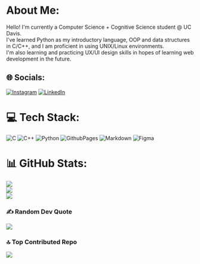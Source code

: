 # About Me:
Hello! I'm currently a Computer Science + Cognitive Science student @ UC Davis.<br>I've learned Python as my introductory language, OOP and data structures in C/C++, and I am proficient in using UNIX/Linux environments.<br>I'm also learning and practicing UX/UI design skills in hopes of learning web development in the future.<br>


## 🌐 Socials:
[![Instagram](https://img.shields.io/badge/Instagram-%23E4405F.svg?logo=Instagram&logoColor=white)](https://instagram.com/@aidandundunnn) [![LinkedIn](https://img.shields.io/badge/LinkedIn-%230077B5.svg?logo=linkedin&logoColor=white)](https://linkedin.com/in/www.linkedin.com/in/aidan-chiang-b211ab213) 

# 💻 Tech Stack:
![C](https://img.shields.io/badge/c-%2300599C.svg?style=for-the-badge&logo=c&logoColor=white) ![C++](https://img.shields.io/badge/c++-%2300599C.svg?style=for-the-badge&logo=c%2B%2B&logoColor=white) ![Python](https://img.shields.io/badge/python-3670A0?style=for-the-badge&logo=python&logoColor=ffdd54) ![GithubPages](https://img.shields.io/badge/github%20pages-121013?style=for-the-badge&logo=github&logoColor=white) ![Markdown](https://img.shields.io/badge/markdown-%23000000.svg?style=for-the-badge&logo=markdown&logoColor=white) ![Figma](https://img.shields.io/badge/figma-%23F24E1E.svg?style=for-the-badge&logo=figma&logoColor=white)
# 📊 GitHub Stats:
![](https://github-readme-stats.vercel.app/api?username=atchiang&theme=react&hide_border=true&include_all_commits=true&count_private=true)<br/>
![](https://github-readme-streak-stats.herokuapp.com/?user=atchiang&theme=react&hide_border=true)<br/>
![](https://github-readme-stats.vercel.app/api/top-langs/?username=atchiang&theme=react&hide_border=true&include_all_commits=true&count_private=true&layout=compact)

### ✍️ Random Dev Quote
![](https://quotes-github-readme.vercel.app/api?type=horizontal&theme=light)

### 🔝 Top Contributed Repo
![](https://github-contributor-stats.vercel.app/api?username=atchiang&limit=5&theme=onedark&combine_all_yearly_contributions=true)

<!-- Proudly created with GPRM ( https://gprm.itsvg.in ) -->
